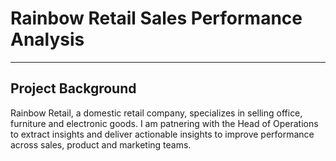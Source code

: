 # Rainbow Retail Sales Performance Analysis 
---
## Project Background
Rainbow Retail, a domestic retail company, specializes in selling office, furniture and electronic goods. I am patnering with the Head of Operations to extract insights and deliver actionable insights to improve performance across sales, product and marketing teams.
